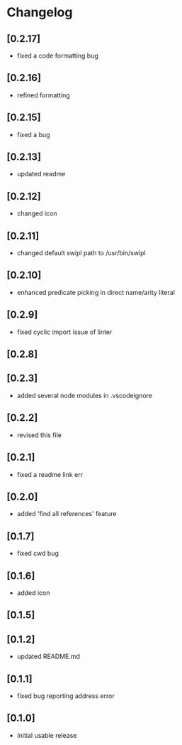 # Changelog

## [0.2.17]
- fixed a code formatting bug

## [0.2.16]
- refined formatting

## [0.2.15]
- fixed a bug

## [0.2.13]
- updated readme

## [0.2.12]
- changed icon

## [0.2.11]
- changed default swipl path to /usr/bin/swipl

## [0.2.10]
- enhanced predicate picking in direct name/arity literal

## [0.2.9]
- fixed cyclic import issue of linter

## [0.2.8]
## [0.2.3]
- added several node modules in .vscodeignore

## [0.2.2]
- revised this file

## [0.2.1]
- fixed a readme link err

## [0.2.0]
- added 'find all references' feature

## [0.1.7]
- fixed cwd bug

## [0.1.6]
- added icon

## [0.1.5]
## [0.1.2]
- updated README.md

## [0.1.1]
- fixed bug reporting address error

## [0.1.0]
- Initial usable release